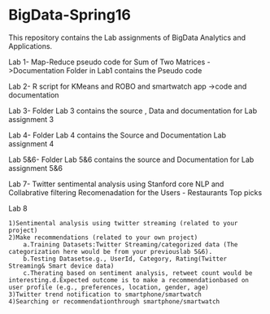 # BigData-Spring16
This repository contains the Lab assignments of BigData Analytics and Applications.

Lab 1- Map-Reduce pseudo code for Sum of Two Matrices
   ->Documentation Folder in Lab1 contains the Pseudo code
   
Lab 2- R script for KMeans and ROBO and smartwatch app
   ->code and documentation

Lab 3- Folder Lab 3 contains the source , Data and documentation for Lab assignment 3

Lab 4- Folder Lab 4 contains the Source and Documentation  Lab assignment  4

Lab 5&6- Folder Lab 5&6 contains the source and Documentation for Lab assignment 5&6 

Lab 7- Twitter sentimental analysis using Stanford core NLP and Collabrative filtering Recomenadation for the Users - Restaurants Top picks

Lab 8
    
	1)Sentimental analysis using twitter streaming (related to your project)
	2)Make recommendations (related to your own project) 
		a.Training Datasets:Twitter Streaming/categorized data (The categorization here would be from your previouslab 5&6).
		b.Testing Datasetse.g., UserId, Category, Rating(Twitter Streaming& Smart device data)
		c.Therating based on sentiment analysis, retweet count would be interesting.d.Expected outcome is to make a recommendationbased on user profile (e.g., preferences, location, gender, age)
	3)Twitter trend notification to smartphone/smartwatch
	4)Searching or recommendationthrough smartphone/smartwatch